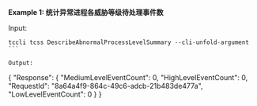 **Example 1: 统计异常进程各威胁等级待处理事件数**



Input: 

```
tccli tcss DescribeAbnormalProcessLevelSummary --cli-unfold-argument ```

Output: 
```
{
    "Response": {
        "MediumLevelEventCount": 0,
        "HighLevelEventCount": 0,
        "RequestId": "8a64a4f9-864c-49c6-adcb-21b483de477a",
        "LowLevelEventCount": 0
    }
}
```

